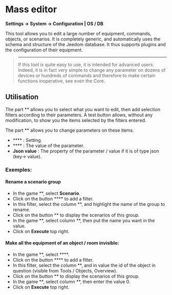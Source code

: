 # Mass editor
**Settings → System → Configuration | OS / DB**

This tool allows you to edit a large number of equipment, commands, objects, or scenarios. It is completely generic, and automatically uses the schema and structure of the Jeedom database. It thus supports plugins and the configuration of their equipment.

> ****
>
> If this tool is quite easy to use, it is intended for advanced users. Indeed, it is in fact very simple to change any parameter on dozens of devices or hundreds of commands and therefore to make certain functions inoperative, see even the Core.

## Utilisation

The part ** allows you to select what you want to edit, then add selection filters according to their parameters. A test button allows, without any modification, to show you the items selected by the filters entered.

The part ** allows you to change parameters on these items.

- **** : Setting.
- **** : The value of the parameter.
- **Json value** : The property of the parameter / value if it is of type json (key-> value).

### Exemples:

#### Rename a scenario group

- In the game **, select **Scenario**.
- Click on the button **** to add a filter.
- In this filter, select the column **, and highlight the name of the group to rename.
- Click on the button ** to display the scenarios of this group.
- In the game **, select column **, then put the name you want in the value.
- Click on **Execute** top right.

#### Make all the equipment of an object / room invisible:

- In the game **, select ****.
- Click on the button **** to add a filter.
- In this filter, select the column **, and in value the id of the object in question (visible from Tools / Objects, Overview).
- Click on the button ** to display the scenarios of this group.
- In the game **, select column **, then enter the value 0.
- Click on **Execute** top right.